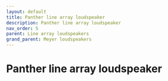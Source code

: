 ```yaml
---
layout: default
title: Panther line array loudspeaker
description: Panther line array loudspeaker
nav_order: 5
parent: Line array loudspeakers
grand_parent: Meyer loudspeakers
---
```


# Panther line array loudspeaker